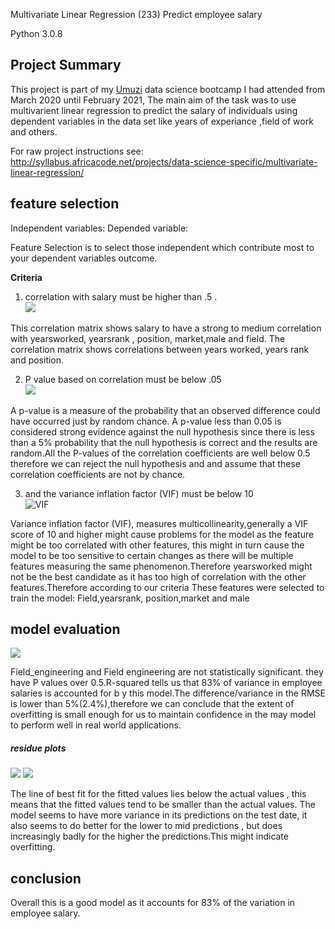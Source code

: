 Multivariate Linear Regression (233) Predict employee salary

Python 3.0.8

## Project Summary

This project is part of my [Umuzi](https://www.umuzi.org/) data science bootcamp I  had attended from March 2020 until February 2021, The main aim of  the task was to use multivarient linear regression to predict the salary of individuals using dependent  variables in the data set like years of experiance ,field of work and others.

For raw project instructions see: http://syllabus.africacode.net/projects/data-science-specific/multivariate-linear-regression/


## feature selection

Independent variables:
Depended variable: 

Feature Selection is to select those independent which contribute most to your dependent variables outcome.

<b>Criteria</b>

1. correlation with salary must be higher than .5 .<br>
![](https://lh3.googleusercontent.com/tpbZfnEAchXFFiNcKZK2mRVZDh92Aj_lXIMAzsoCt_4-ld5SrKo6Ak-748-tHS2hLU27-lBYsd9WVJr22LPGqBPMWJsQT8GyU0cwitt44F9frsTEb9TyC893k0x42w7GmuYUlF137A=w2400)

This correlation matrix shows salary to have a strong to medium correlation with yearsworked, yearsrank , position, market,male and field. The correlation matrix shows correlations between years worked, years rank and position.

2. P value based on correlation must be below .05 <br>
 ![](https://lh3.googleusercontent.com/0QmGEojMJu0L1kcxTnxvUf8P16aiuOYDdfqSsA7wgfWHUbgNX5WZDKAU0I3QGIe9JJeFmSpvkCdIMSbMJ6HKsDpnnjnZl1bCSjCyFTCB1g2l0BOTTE1E41zfXg7NUAFybvynaoumTw=w2400)

 A p-value is a measure of the probability that an observed difference could have occurred just by random chance. A p-value less than 0.05 is considered strong evidence against the null hypothesis since there is less than a 5% probability that the null hypothesis is correct and the results are random.All the P-values of the correlation coefficients are well below 0.5 therefore we can reject the null hypothesis and and assume that these correlation coefficients are not by chance.

3. and the variance inflation factor (VIF) must be below 10 <br>
 ![VIF](https://lh3.googleusercontent.com/7blBr7J4B3Z-PVHwo9MbycuklR-N7wInnyYKGUq56MAO9pGitAivT_iC5sxVspOLqL5isl999I1PfrtTGmtED_-FiW476XSw_T56O75h-6VieI_Jz9XBG57fEH495v_kFKy0fdHSAQ=w2400 "VIF")


Variance inflation factor (VIF), measures multicollinearity,generally a VIF score of 10 and higher might cause problems for the model as the feature might be too correlated with other features, this might in turn cause the model to be too sensitive to certain changes as there will be multiple features measuring the same phenomenon.Therefore yearsworked might not be the best candidate as it has too high of correlation with the other features.Therefore according to our criteria These features were selected to train the model: Field,yearsrank, position,market and male


## model evaluation

 ![](https://lh3.googleusercontent.com/0Nc7ESYmfJqeENnBkR5kNOR5GFEUO6h8ciulo2blbX8PNCa-sGRFK6P1r4zmYsKULCHkLI5eiDPyrjtLMHSpTO25L1PxoxJz7xhqvUh3kRNlG9ptSxeO0q51y9-b09Q2ThWd1RkPXQ=w2400)

Field_engineering and Field engineering are not statistically significant. they have P values over 0.5.R-squared tells us that 83% of variance in employee salaries is accounted for b y this model.The difference/variance  in  the RMSE is lower than 5%(2.4%),therefore we can conclude that the extent of overfitting is small enough for us to maintain confidence in the may model to perform well in real world applications.



##### residue plots
 ![](https://lh3.googleusercontent.com/jil7p3NubKnIFmyTFfx0u-23OWxmeojAK4MDzgp3brefM8E8VgIGKtcayXNxsPGpMwrtP86BtneUMucQpNg97zOni3VccJfiP-jUX6Hi58YoLVTJ5ya_P4JC-J8Ii9iUiNqiRBjcyQ=w2400) ![](https://lh3.googleusercontent.com/V2kSiHO5dBA_1g9zBoL330QKz3ze0zFC9mit1dn--6LoESyrPXVOJ8iJpS_e7Ll1aTKhexjXerxkHvQYS8CPuzUzBsEwjPwaVDFAxBRAD_6Iwdz0_u0JMkcsZcG4EErO-2i67S5clg=w2400)


The line of best fit for the fitted values lies below the actual values , this means that the fitted values tend to be smaller than the actual values.
The model seems to have more variance in its predictions on the test date, it also seems to do better for the lower to mid predictions , but does increasingly badly for the higher the predictions.This might indicate overfitting.

## conclusion


Overall this is a good model as it accounts for 83% of the variation in employee salary. 